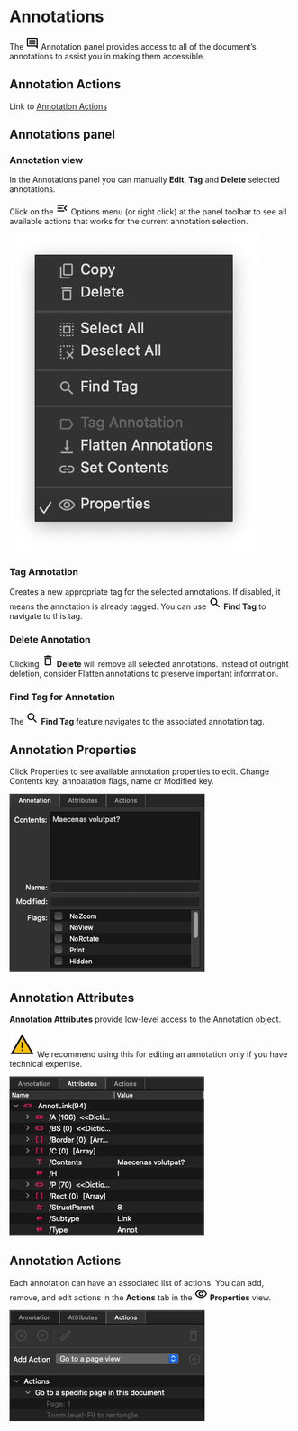 # Annotations

The ![Annotation Panel Icon](../images/paneannotation.png) Annotation panel provides access to all of the document’s annotations to assist you in making them accessible.

## Annotation Actions

Link to [Annotation Actions](#)

## Annotations panel

### Annotation view

In the Annotations panel you can manually __Edit__, __Tag__ and __Delete__ selected annotations.

Click on the ![Menu Icon](../images/menu.png) Options menu (or right click) at the panel toolbar to see all available actions that works for the current annotation selection.

![Anntoation menu](../images/image-72.png)

### Tag Annotation

Creates a new appropriate tag for the selected annotations. If disabled, it means the annotation is already tagged. You can use ![Search Icon](../images/search.png) __Find Tag__ to navigate to this tag.

### Delete Annotation

Clicking ![Delete Icon](../images/bin.png) __Delete__ will remove all selected annotations. Instead of outright deletion, consider Flatten annotations to preserve important information.

### Find Tag for Annotation

The ![Search Icon](../images/search.png) __Find Tag__ feature navigates to the associated annotation tag.

## Annotation Properties

Click Properties to see available annotation properties to edit. Change Contents key, annoatation flags, name or Modified key.

![Anntoation properties dialog](../images/image-11.png)

## Annotation Attributes

__Annotation Attributes__ provide low-level access to the Annotation object.

![Warning Icon](../images/warning.png) We recommend using this for editing an annotation only if you have technical expertise.

![Annotation attributes dialog](../images/image-14.png)

## Annotation Actions

Each annotation can have an associated list of actions. You can add, remove, and edit actions in the __Actions__ tab in the ![Properties Icon](../images/properties.png) __Properties__ view.

![Annotation Actions dialog](../images/image-16.png)

